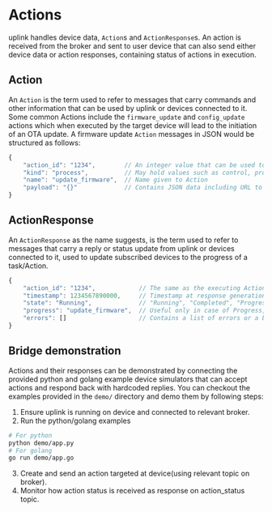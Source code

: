 # Actions
uplink handles device data, `Action`s and `ActionResponse`s. An action is received from the broker and sent to user device that can also send either device data or action responses, containing status of actions in execution.

## Action
An `Action` is the term used to refer to messages that carry commands and other information that can be used by uplink or devices connected to it. Some common Actions include the `firmware_update` and `config_update` actions which when executed by the target device will lead to the initiation of an OTA update. A firmware update `Action` messages in JSON would be structured as follows:
```js
{
    "action_id": "1234",        // An integer value that can be used to maintain indempotence
    "kind": "process",          // May hold values such as control, process, depending on end-use
    "name": "update_firmware",  // Name given to Action
    "payload": "{}"             // Contains JSON data including URL to OTA update file to be downloaded
}
```

## ActionResponse
An `ActionResponse` as the name suggests, is the term used to refer to messages that carry a reply or status update from uplink or devices connected to it, used to update subscribed devices to the progress of a task/Action.
```js
{
    "action_id": "1234",            // The same as the executing Action
    "timestamp": 1234567890000,     // Timestamp at response generation, unsigned 64bit integer value
    "state": "Running",             // "Running", "Completed", "Progress" or "Failed", depending on status of Action in execution
    "progress": "update_firmware",  // Useful only in case of Progress, to denote progress towards Expected Completion
    "errors": []                    // Contains a list of errors or a backtrace
}
```

## Bridge demonstration
Actions and their responses can be demonstrated by connecting the provided python and golang example device simulators that can accept actions and respond back with hardcoded replies. You can checkout the examples provided in the `demo/` directory and demo them by following steps:
1. Ensure uplink is running on device and connected to relevant broker.
2. Run the python/golang examples
```sh
# For python
python demo/app.py
# For golang
go run demo/app.go
```
3. Create and send an action targeted at device(using relevant topic on broker).
4. Monitor how action status is received as response on action_status topic.